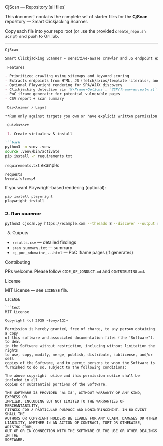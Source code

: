  CjScan — Repository (all files)

This document contains the complete set of starter files for the **CjScan** repository — Smart Clickjacking Scanner.

 Copy each file into your repo root (or use the provided `create_repo.sh` script) and push to GitHub.

---

````md
CjScan

Smart Clickjacking Scanner — sensitive-aware crawler and JS endpoint extractor for authorized security testing.

 Features

- Prioritized crawling using sitemaps and keyword scoring
- Extracts endpoints from HTML, JS (fetch/axios/template literals), and JSON
- Optional Playwright rendering for SPA/AJAX discovery
- Clickjacking detection via `X-Frame-Options`, `CSP(frame-ancestors)`, JS protections
- PoC iframe generator for potential vulnerable pages
- CSV report + scan summary

 Disclaimer / Legal

**Run only against targets you own or have explicit written permission to test.** Misuse may be illegal.

 Quickstart

 1. Create virtualenv & install

```bash
python3 -m venv .venv
source .venv/bin/activate
pip install -r requirements.txt
````

`requirements.txt` example:

```
requests
beautifulsoup4
```

If you want Playwright-based rendering (optional):

```bash
pip install playwright
playwright install
```

### 2. Run scanner

```bash
python3 cjscan.py https://example.com --threads 8 --discover --output results.csv
```

 3. Outputs

* `results.csv` — detailed findings
* `scan_summary.txt` — summary
* `cj_poc_<domain>_...html` — PoC iframe pages (if generated)

Contributing

PRs welcome. Please follow `CODE_OF_CONDUCT.md` and `CONTRIBUTING.md`.

 License

MIT License — see `LICENSE` file.

```
LICENSE 

```text
MIT License

Copyright (c) 2025 <Senyx122>

Permission is hereby granted, free of charge, to any person obtaining a copy
of this software and associated documentation files (the "Software"), to deal
in the Software without restriction, including without limitation the rights
to use, copy, modify, merge, publish, distribute, sublicense, and/or sell
copies of the Software, and to permit persons to whom the Software is
furnished to do so, subject to the following conditions:

The above copyright notice and this permission notice shall be included in all
copies or substantial portions of the Software.

THE SOFTWARE IS PROVIDED "AS IS", WITHOUT WARRANTY OF ANY KIND, EXPRESS OR
IMPLIED, INCLUDING BUT NOT LIMITED TO THE WARRANTIES OF MERCHANTABILITY,
FITNESS FOR A PARTICULAR PURPOSE AND NONINFRINGEMENT. IN NO EVENT SHALL THE
AUTHORS OR COPYRIGHT HOLDERS BE LIABLE FOR ANY CLAIM, DAMAGES OR OTHER
LIABILITY, WHETHER IN AN ACTION OF CONTRACT, TORT OR OTHERWISE, ARISING FROM,
OUT OF OR IN CONNECTION WITH THE SOFTWARE OR THE USE OR OTHER DEALINGS IN THE
SOFTWARE.
```


